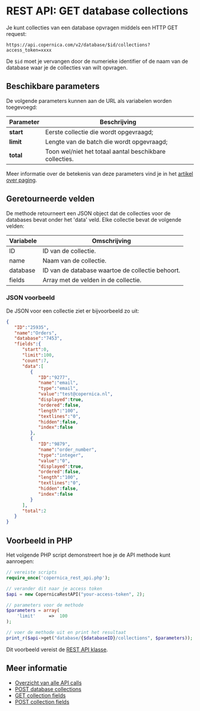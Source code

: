 # REST API: GET database collections

Je kunt collecties van een database opvragen middels een HTTP GET 
request:

`https://api.copernica.com/v2/database/$id/collections?access_token=xxxx`

De `$id` moet je vervangen door de numerieke identifier of de naam van 
de database waar je de collecties van wilt opvragen.

## Beschikbare parameters

De volgende parameters kunnen aan de URL als variabelen worden toegevoegd:

| Parameter | Beschrijving                                            |
|-----------|---------------------------------------------------------|
| **start** | Eerste collectie die wordt opgevraagd;                  |
| **limit** | Lengte van de batch die wordt opgevraagd;               |
| **total** | Toon wel/niet het totaal aantal beschikbare collecties. |

Meer informatie over de betekenis van deze parameters vind je in het
[artikel over paging](rest-paging).

## Geretourneerde velden

De methode retourneert een JSON object dat de collecties voor de databases 
bevat onder het 'data' veld. Elke collectie bevat de volgende velden:

| Variabele    | Omschrijving                                      |
|--------------|---------------------------------------------------|
| ID           | ID van de collectie.                              |
| name         | Naam van de collectie.                            |
| database     | ID van de database waartoe de collectie behoort.  |
| fields       | Array met de velden in de collectie.              |

### JSON voorbeeld

De JSON voor een collectie ziet er bijvoorbeeld zo uit:

```json
{  
   "ID":"25935",
   "name":"Orders",
   "database":"7453",
   "fields":{  
      "start":0,
      "limit":100,
      "count":7,
      "data":[  
         {  
            "ID":"9277",
            "name":"email",
            "type":"email",
            "value":"test@copernica.nl",
            "displayed":true,
            "ordered":false,
            "length":"100",
            "textlines":"0",
            "hidden":false,
            "index":false
         },
         {  
            "ID":"9879",
            "name":"order_number",
            "type":"integer",
            "value":"0",
            "displayed":true,
            "ordered":false,
            "length":"100",
            "textlines":"0",
            "hidden":false,
            "index":false
         }
      ],
      "total":2
   }
}
```

## Voorbeeld in PHP

Het volgende PHP script demonstreert hoe je de API methode kunt aanroepen:

```php
// vereiste scripts
require_once('copernica_rest_api.php');

// verander dit naar je access token
$api = new CopernicaRestAPI("your-access-token", 2);

// parameters voor de methode
$parameters = array(
    'limit'     =>  100
);

// voer de methode uit en print het resultaat
print_r($api->get("database/{$databaseID}/collections", $parameters));
```

Dit voorbeeld vereist de [REST API klasse](rest-php).
    
## Meer informatie

* [Overzicht van alle API calls](rest-api)
* [POST database collections](rest-post-database-collections)
* [GET collection fields](rest-get-collection-fields)
* [POST collection fields](rest-post-collection-fields)
